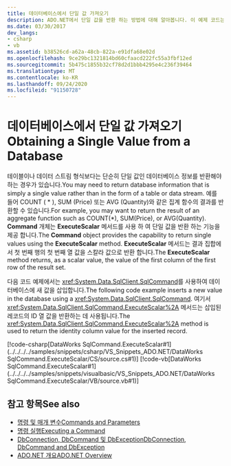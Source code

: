 ```yaml
---
title: 데이터베이스에서 단일 값 가져오기
description: ADO.NET에서 단일 값을 반환 하는 방법에 대해 알아봅니다. 이 예제 코드는 삽입 된 레코드에 대 한 id 열 값을 반환 합니다.
ms.date: 03/30/2017
dev_langs:
- csharp
- vb
ms.assetid: b38526cd-a62a-48cb-822a-e91dfa68e02d
ms.openlocfilehash: 9ce29bc1321814bd60cfaacd222fc55a3fbf12ed
ms.sourcegitcommit: 5b475c1855b32cf78d2d1bbb4295e4c236f39464
ms.translationtype: MT
ms.contentlocale: ko-KR
ms.lasthandoff: 09/24/2020
ms.locfileid: "91150728"
---
```

# <a name="obtaining-a-single-value-from-a-database"></a><span data-ttu-id="f6c1a-104">데이터베이스에서 단일 값 가져오기</span><span class="sxs-lookup"><span data-stu-id="f6c1a-104">Obtaining a Single Value from a Database</span></span>

<span data-ttu-id="f6c1a-105">테이블이나 데이터 스트림 형식보다는 단순히 단일 값인 데이터베이스 정보를 반환해야 하는 경우가 있습니다.</span><span class="sxs-lookup"><span data-stu-id="f6c1a-105">You may need to return database information that is simply a single value rather than in the form of a table or data stream.</span></span> <span data-ttu-id="f6c1a-106">예를 들어 COUNT ( \* ), SUM (Price) 또는 AVG (Quantity)와 같은 집계 함수의 결과를 반환할 수 있습니다.</span><span class="sxs-lookup"><span data-stu-id="f6c1a-106">For example, you may want to return the result of an aggregate function such as COUNT(\*), SUM(Price), or AVG(Quantity).</span></span> <span data-ttu-id="f6c1a-107">**Command** 개체는 **ExecuteScalar** 메서드를 사용 하 여 단일 값을 반환 하는 기능을 제공 합니다.</span><span class="sxs-lookup"><span data-stu-id="f6c1a-107">The **Command** object provides the capability to return single values using the **ExecuteScalar** method.</span></span> <span data-ttu-id="f6c1a-108">**ExecuteScalar** 메서드는 결과 집합에서 첫 번째 행의 첫 번째 열 값을 스칼라 값으로 반환 합니다.</span><span class="sxs-lookup"><span data-stu-id="f6c1a-108">The **ExecuteScalar** method returns, as a scalar value, the value of the first column of the first row of the result set.</span></span>  
  
 <span data-ttu-id="f6c1a-109">다음 코드 예제에서는 <xref:System.Data.SqlClient.SqlCommand>를 사용하여 데이터베이스에 새 값을 삽입합니다.</span><span class="sxs-lookup"><span data-stu-id="f6c1a-109">The following code example inserts a new value in the database using a <xref:System.Data.SqlClient.SqlCommand>.</span></span> <span data-ttu-id="f6c1a-110">여기서 <xref:System.Data.SqlClient.SqlCommand.ExecuteScalar%2A> 메서드는 삽입된 레코드의 ID 열 값을 반환하는 데 사용됩니다.</span><span class="sxs-lookup"><span data-stu-id="f6c1a-110">The <xref:System.Data.SqlClient.SqlCommand.ExecuteScalar%2A> method is used to return the identity column value for the inserted record.</span></span>  
  
 [!code-csharp[DataWorks SqlCommand.ExecuteScalar#1](../../../../samples/snippets/csharp/VS_Snippets_ADO.NET/DataWorks SqlCommand.ExecuteScalar/CS/source.cs#1)]
 [!code-vb[DataWorks SqlCommand.ExecuteScalar#1](../../../../samples/snippets/visualbasic/VS_Snippets_ADO.NET/DataWorks SqlCommand.ExecuteScalar/VB/source.vb#1)]  
  
## <a name="see-also"></a><span data-ttu-id="f6c1a-111">참고 항목</span><span class="sxs-lookup"><span data-stu-id="f6c1a-111">See also</span></span>

- [<span data-ttu-id="f6c1a-112">명령 및 매개 변수</span><span class="sxs-lookup"><span data-stu-id="f6c1a-112">Commands and Parameters</span></span>](commands-and-parameters.md)
- [<span data-ttu-id="f6c1a-113">명령 실행</span><span class="sxs-lookup"><span data-stu-id="f6c1a-113">Executing a Command</span></span>](executing-a-command.md)
- [<span data-ttu-id="f6c1a-114">DbConnection, DbCommand 및 DbException</span><span class="sxs-lookup"><span data-stu-id="f6c1a-114">DbConnection, DbCommand and DbException</span></span>](dbconnection-dbcommand-and-dbexception.md)
- [<span data-ttu-id="f6c1a-115">ADO.NET 개요</span><span class="sxs-lookup"><span data-stu-id="f6c1a-115">ADO.NET Overview</span></span>](ado-net-overview.md)
